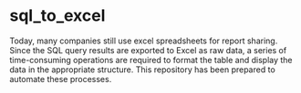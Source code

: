 # sql_to_excel
Today, many companies still use excel spreadsheets for report sharing. Since the SQL query results are exported to Excel as raw data, a series of time-consuming operations are required to format the table and display the data in the appropriate structure. This repository has been prepared to automate these processes. 
